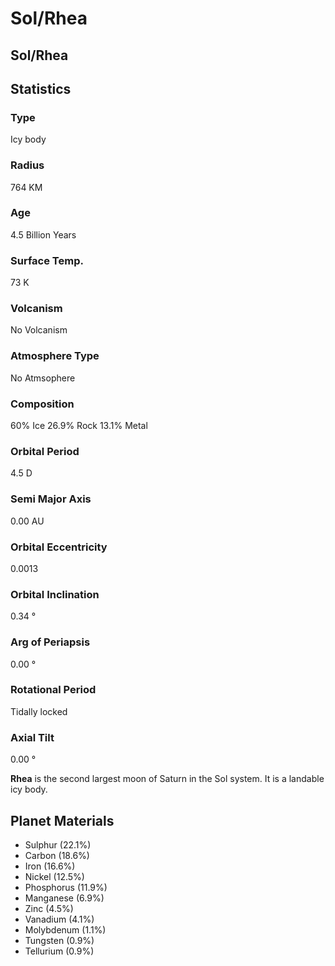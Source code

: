 # Sol/Rhea
## Sol/Rhea

		

## Statistics

### Type

Icy body

### Radius

764 KM

### Age

4.5 Billion Years

### Surface Temp.

73 K

### Volcanism

No Volcanism

### Atmosphere Type

No Atmsophere

### Composition

60% Ice
26.9% Rock
13.1% Metal

### Orbital Period

4.5 D

### Semi Major Axis

0.00 AU

### Orbital Eccentricity

0.0013

### Orbital Inclination

0.34 °

### Arg of Periapsis

0.00 °

### Rotational Period

Tidally locked

### Axial Tilt

0.00 °

**Rhea** is the second largest moon of Saturn in the Sol system. It is a landable icy body.

## Planet Materials

- Sulphur (22.1%)
- Carbon (18.6%)
- Iron (16.6%)
- Nickel (12.5%)
- Phosphorus (11.9%)
- Manganese (6.9%)
- Zinc (4.5%)
- Vanadium (4.1%)
- Molybdenum (1.1%)
- Tungsten (0.9%)
- Tellurium (0.9%)